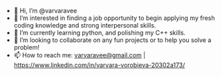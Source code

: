 - 👋 Hi, I’m @varvaravee
- 👀 I’m interested in finding a job opportunity to begin applying my fresh coding knowledge and strong interpersonal skills.
- 🌱 I’m currently learning python, and polishing my C++ skills.
- 💞️ I’m looking to collaborate on any fun projects or to help you solve a problem!
- 📫 How to reach me: varvaravee@gmail.com | https://www.linkedin.com/in/varvara-vorobieva-20302a173/

<!---
varvaravee/varvaravee is a ✨ special ✨ repository because its `README.md` (this file) appears on your GitHub profile.
You can click the Preview link to take a look at your changes.
--->
